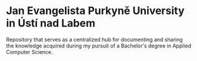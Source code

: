# Jan Evangelista Purkyně University in Ústí nad Labem

Repository that serves as a centralized hub for documenting and sharing the knowledge acquired during my pursuit of a Bachelor's degree in Applied Computer Science.